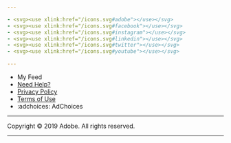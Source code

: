 ```yaml
---

- <svg><use xlink:href="/icons.svg#adobe"></use></svg>
- <svg><use xlink:href="/icons.svg#facebook"></use></svg>
- <svg><use xlink:href="/icons.svg#instagram"></use></svg>
- <svg><use xlink:href="/icons.svg#linkedin"></use></svg>
- <svg><use xlink:href="/icons.svg#twitter"></use></svg>
- <svg><use xlink:href="/icons.svg#youtube"></use></svg>

---
```


- My Feed
- [Need Help?](https://helpx.adobe.com/contact.html)
- [Privacy Policy](https://www.adobe.com/privacy.html)
- [Terms of Use](https://www.adobe.com/legal/terms.html)
- :adchoices: AdChoices

---

Copyright &copy; 2019 Adobe. All rights reserved.

---
<script src="https://cdn.jsdelivr.net/npm/algoliasearch@3/dist/algoliasearch.min.js"></script>
<script src="https://cdn.jsdelivr.net/npm/instantsearch.js@4.0.0/dist/instantsearch.production.min.js" integrity="sha256-6S7q0JJs/Kx4kb/fv0oMjS855QTz5Rc2hh9AkIUjUsk=" crossorigin="anonymous"></script>
<script type="text/html" id="post-template">
  <div class="related-topics__base hit">
    <div class="related-topics__wrapper hit-content">
      <div class="related-topics__thumb hit-image">
        <img src="{{hero}}" alt="{{name}}">
      </div>
      <a class="related-topics__link hit-view" href="/{{path}}" target="_new">
        <span class="related-topics__txt hit-description">{{{author}}}</span>
        <h2 class="related-topics__subHl hit-name">{{{title}}}</h2>
        <span class="related-topics__txt hit-description">{{{date}}}</span>
      </a>
    </div>
  </div>
</script>
<script>
  if (getPageType(window.location.pathname) === 'authors') {
    const latestWrap = document.createElement('div');
    latestWrap.className = 'default latest-posts';
    getSection().parentNode.appendChild(latestWrap);

    const searchClient = algoliasearch('A8PL9E4TZT', 'c5f99b37bfef18fd6ad1c440b5abd6c9');
    const search = instantsearch({
      indexName: 'davidnuescheler--theblog--blogposts',
      searchClient,    
      routing: true,
    });

    search.addWidgets([
      instantsearch.widgets.configure({
        hitsPerPage: 10,
      })
    ]);

    search.addWidgets([
      instantsearch.widgets.hits({
        container: '.latest-posts',
        templates: {
          item: document.getElementById('post-template').innerHTML,
          empty: 'This author has not posted anything yet.',
        },
      })
    ]);
    search.start();
  }
</script>